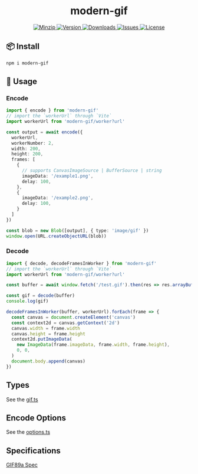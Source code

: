 <h1 align="center">modern-gif</h1>

<p align="center">
  <a href="https://unpkg.com/modern-gif">
    <img src="https://img.shields.io/bundlephobia/minzip/modern-gif" alt="Minzip">
  </a>
  <a href="https://www.npmjs.com/package/modern-gif">
    <img src="https://img.shields.io/npm/v/modern-gif.svg" alt="Version">
  </a>
  <a href="https://www.npmjs.com/package/modern-gif">
    <img src="https://img.shields.io/npm/dm/modern-gif" alt="Downloads">
  </a>
  <a href="https://github.com/qq15725/modern-gif/issues">
    <img src="https://img.shields.io/github/issues/qq15725/modern-gif" alt="Issues">
  </a>
  <a href="https://github.com/qq15725/modern-gif/blob/main/LICENSE">
    <img src="https://img.shields.io/npm/l/modern-gif.svg" alt="License">
  </a>
</p>

## 📦 Install

```sh
npm i modern-gif
```

## 🦄 Usage

### Encode

```ts
import { encode } from 'modern-gif'
// import the `workerUrl` through `Vite`
import workerUrl from 'modern-gif/worker?url'

const output = await encode({
  workerUrl,
  workerNumber: 2,
  width: 200,
  height: 200,
  frames: [
    {
      // supports CanvasImageSource | BufferSource | string
      imageData: '/example1.png',
      delay: 100,
    },
    {
      imageData: '/example2.png',
      delay: 100,
    }
  ]
})

const blob = new Blob([output], { type: 'image/gif' })
window.open(URL.createObjectURL(blob))
```

### Decode

```ts
import { decode, decodeFramesInWorker } from 'modern-gif'
// import the `workerUrl` through `Vite`
import workerUrl from 'modern-gif/worker?url'

const buffer = await window.fetch('/test.gif').then(res => res.arrayBuffer())

const gif = decode(buffer)
console.log(gif)

decodeFramesInWorker(buffer, workerUrl).forEach(frame => {
  const canvas = document.createElement('canvas')
  const context2d = canvas.getContext('2d')
  canvas.width = frame.width
  canvas.height = frame.height
  context2d.putImageData(
    new ImageData(frame.imageData, frame.width, frame.height),
    0, 0,
  )
  document.body.append(canvas)
})
```

## Types

See the [gif.ts](src/gif.ts)

## Encode Options

See the [options.ts](src/options.ts)

## Specifications

[GIF89a Spec](https://www.w3.org/Graphics/GIF/spec-gif89a.txt)
